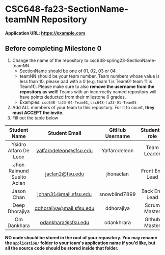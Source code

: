 # CSC648-fa23-SectionName-teamNN Repository

**Application URL: <https://example.com>**

## Before completing Milestone 0

1. Change the name of the repository to csc648-spring23-SectionName-teamNN.
   - SectionName should be one of 01, 02, 03 or 04.
   - teamNN should be your team number. Team numbers whose value is less than
     10, please pad with a 0 (e.g. team 1 is Team01 team 11 is Team11). Please
     make sure to also **remove the username from the repository as well**!
     Teams with an incorrectly named repository will have points deducted from
     their milestone 0 grades.
   - Examples: `csc648-fa23-04-Team01`, `csc648-fa23-01-Team05`
2. Add ALL members of your team to this repository. For it to count, **they must
   ACCEPT the invite**.
3. Fill out the table below

| Student Name | Student Email | GitHub Username | Student's role |
| :----------: | :-----------: | :-------------: | :------------: |
|   Ysidro Alfaro De Leon   | yalfarodeleon@sfsu.edu |      Yalfarodeleon       |  Team Leader   |
|   Jhon Raimund Suelto Aclan   | jaclan2@fsu.edu |      jhonaclan       |  Front End Lead   |
|   Jason Chan   | jchan31@mail.sfsu.edu |      snowblind7899       |  Back End Lead   |
|   Deep Dhorajiya   | ddhorajiya@mail.sfsu.edu |      ddhorajiya       |  Scrum Master  |
|   Om Dankhara   | odankhara@sfsu.edu |      odankhrara       | Github Master   |

**NO code should be stored in the root of your repository. You may rename the
`application/` folder to your team's application name if you'd like, but all the
source code should be stored inside that folder.**
